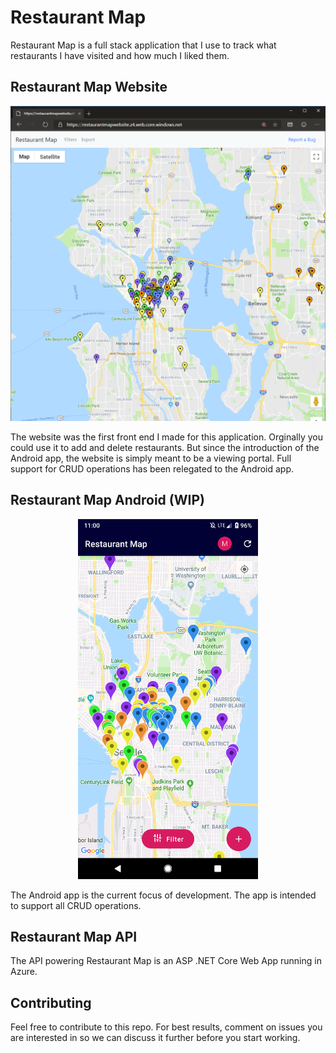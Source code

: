 # Restaurant Map #

Restaurant Map is a full stack application that I use to track what restaurants I have visited and how much I liked them.

## Restaurant Map Website ##

<p align="center">
<img src="./ReadmeImages/website.png" width="528.5">
</p>

The website was the first front end I made for this application. Orginally you could use it to add and delete restaurants. But since the introduction of the Android app, the website is simply meant to be a viewing portal. Full support for CRUD operations has been relegated to the Android app.

## Restaurant Map Android (WIP) ##
<p align="center">
<img src="./ReadmeImages/android.png" width="288">
</p>

The Android app is the current focus of development. The app is intended to support all CRUD operations.

## Restaurant Map API ##

The API powering Restaurant Map is an ASP .NET Core Web App running in Azure.

## Contributing ##

Feel free to contribute to this repo. For best results, comment on issues you are interested in so we can discuss it further before you start working.
